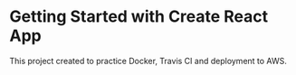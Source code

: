 # Getting Started with Create React App
This project created to practice Docker, Travis CI and deployment to AWS.